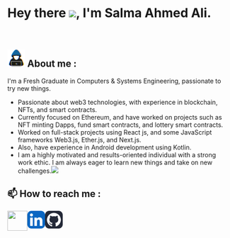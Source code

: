 <div align=left>
<h1>
  Hey there
  <img src="https://media.giphy.com/media/hvRJCLFzcasrR4ia7z/giphy.gif" width="30px"/>, I'm Salma Ahmed Ali.
</h1>
</div>
<br>


## <picture><img src = "https://github.com/0xAbdulKhalid/0xAbdulKhalid/raw/main/assets/mdImages/about_me.gif" width=40px></picture> **About me :**
I'm a Fresh Graduate in Computers & Systems Engineering, passionate to try new things. 

- Passionate about web3 technologies, with experience in blockchain, NFTs, and smart contracts.
- Currently focused on Ethereum, and have worked on projects such as NFT minting Dapps, fund smart contracts, and lottery smart contracts.
- Worked on full-stack projects using React js, and some JavaScript frameworks Web3.js, Ether.js, and Next.js.
- Also, have experience in Android development using Kotlin.
- I am a highly motivated and results-oriented individual with a strong work ethic. I am always eager to learn new things and take on new challenges.<img src="https://media.giphy.com/media/WUlplcMpOCEmTGBtBW/giphy.gif" width="35">

## 📫 How to reach me :
<div>
  <a href="mailto:salmahamzaahmed77@gmail.com" target="blank"><img align="left" src="https://img.icons8.com/color/256/gmail-new.png" height="45" width="45" /></a>
  <a href="https://www.linkedin.com/in/salma-ahmed-ali-79a88118b/" target="blank"><img align="left" src="https://github.com/tandpfun/skill-icons/blob/main/icons/LinkedIn.svg" height="40" width="40" /></a>
  <a href="https://github.com/SalmaAhmedAl" target="blank"><img align="left" src="https://github.com/tandpfun/skill-icons/blob/main/icons/Github-Dark.svg" height="40" width="40" /></a>
</div>
<br>
<br>




<!--
**SalmaAhmedAl/SalmaAhmedAl** is a ✨ _special_ ✨ repository because its `README.md` (this file) appears on your GitHub profile.

Here are some ideas to get you started:

- 🔭 I’m currently working on ...
- 🌱 I’m currently learning ...
- 👯 I’m looking to collaborate on ...
- 🤔 I’m looking for help with ...
- 💬 Ask me about ...
- 📫 How to reach me: ...
- 😄 Pronouns: ...
- ⚡ Fun fact: ...
-->
